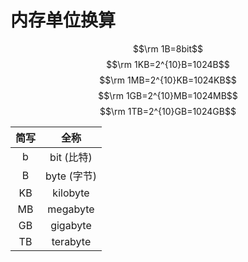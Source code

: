 # 内存单位换算

$$\rm 1B=8bit$$
$$\rm 1KB=2^{10}B=1024B$$
$$\rm 1MB=2^{10}KB=1024KB$$
$$\rm 1GB=2^{10}MB=1024MB$$
$$\rm 1TB=2^{10}GB=1024GB$$

| 简写 | 全称        |
|:--:|:---------:|
| b  | bit (比特)  |
| B  | byte (字节) |
| KB | kilobyte  |
| MB | megabyte  |
| GB | gigabyte  |
| TB | terabyte  |  